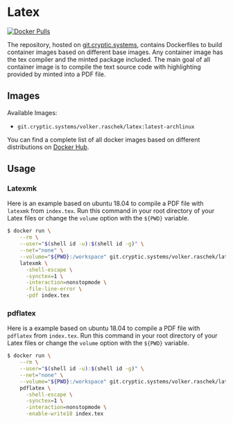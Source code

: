 # Latex

[![Docker Pulls](https://img.shields.io/docker/pulls/volkerraschek/latex)](https://hub.docker.com/r/volkerraschek/latex)

The repository, hosted on [git.cryptic.systems](https://git.cryptic.systems/volker.raschek/latex-docker), contains
Dockerfiles to build container images based on different base images. Any container image has the tex compiler and the
minted package included. The main goal of all container image is to compile the text source code with highlighting
provided by minted into a PDF file.

## Images

Available Images:

- `git.cryptic.systems/volker.raschek/latex:latest-archlinux`

You can find a complete list of all docker images based on different distributions on [Docker
Hub](https://hub.docker.com/r/volkerraschek/latex-docker/tags).

## Usage

### Latexmk

Here is an example based on ubuntu 18.04 to compile a PDF file with `latexmk` from `index.tex`. Run this command in your
root directory of your Latex files or change the `volume` option with the `${PWD}` variable.

```bash
$ docker run \
    --rm \
    --user="$(shell id -u):$(shell id -g)" \
    --net="none" \
    --volume="${PWD}:/workspace" git.cryptic.systems/volker.raschek/latex:latest-archlinux \
    latexmk \
      -shell-escape \
      -synctex=1 \
      -interaction=nonstopmode \
      -file-line-error \
      -pdf index.tex
```

### pdflatex

Here is a example based on ubuntu 18.04 to compile a PDF file with `pdflatex` from `index.tex`.  Run this command in
your root directory of your Latex files or change the `volume` option with the `${PWD}` variable.

```bash
$ docker run \
    --rm \
    --user="$(shell id -u):$(shell id -g)" \
    --net="none" \
    --volume="${PWD}:/workspace" git.cryptic.systems/volker.raschek/latex:latest-archlinux \
    pdflatex \
      -shell-escape \
      -synctex=1 \
      -interaction=nonstopmode \
      -enable-write18 index.tex
```
